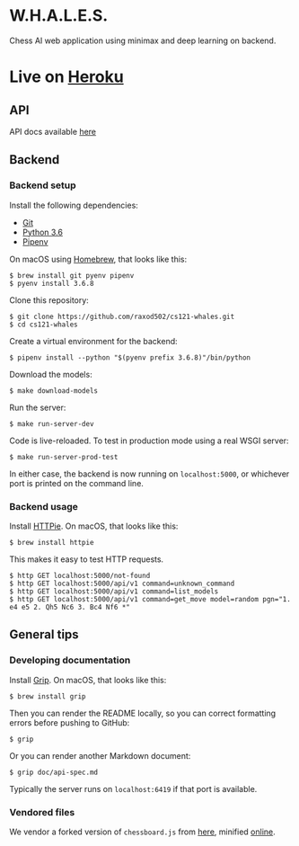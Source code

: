 # W.H.A.L.E.S.

Chess AI web application using minimax and deep learning on backend.

# Live on [Heroku](https://cs121-whales.herokuapp.com/)

## API
API docs available [here](blob/master/doc/api-spec.md)

## Backend
### Backend setup

Install the following dependencies:

* [Git](https://git-scm.com/)
* [Python 3.6](https://www.python.org/)
* [Pipenv](https://pipenv.readthedocs.io/en/latest/)

On macOS using [Homebrew](https://brew.sh/), that looks like this:

    $ brew install git pyenv pipenv
    $ pyenv install 3.6.8

Clone this repository:

    $ git clone https://github.com/raxod502/cs121-whales.git
    $ cd cs121-whales

Create a virtual environment for the backend:

    $ pipenv install --python "$(pyenv prefix 3.6.8)"/bin/python

Download the models:

    $ make download-models

Run the server:

    $ make run-server-dev

Code is live-reloaded. To test in production mode using a real WSGI
server:

    $ make run-server-prod-test

In either case, the backend is now running on `localhost:5000`, or
whichever port is printed on the command line.

### Backend usage

Install [HTTPie](https://httpie.org/). On macOS, that looks like this:

    $ brew install httpie

This makes it easy to test HTTP requests.

    $ http GET localhost:5000/not-found
    $ http GET localhost:5000/api/v1 command=unknown_command
    $ http GET localhost:5000/api/v1 command=list_models
    $ http GET localhost:5000/api/v1 command=get_move model=random pgn="1. e4 e5 2. Qh5 Nc6 3. Bc4 Nf6 *"

## General tips
### Developing documentation

Install [Grip](https://github.com/joeyespo/grip). On macOS, that looks
like this:

    $ brew install grip

Then you can render the README locally, so you can correct formatting
errors before pushing to GitHub:

    $ grip

Or you can render another Markdown document:

    $ grip doc/api-spec.md

Typically the server runs on `localhost:6419` if that port is
available.

### Vendored files

We vendor a forked version of `chessboard.js` from
[here](https://github.com/raxod502/chessboardjs/blob/whales/src/chessboard.js),
minified [online](https://javascript-minifier.com/).
